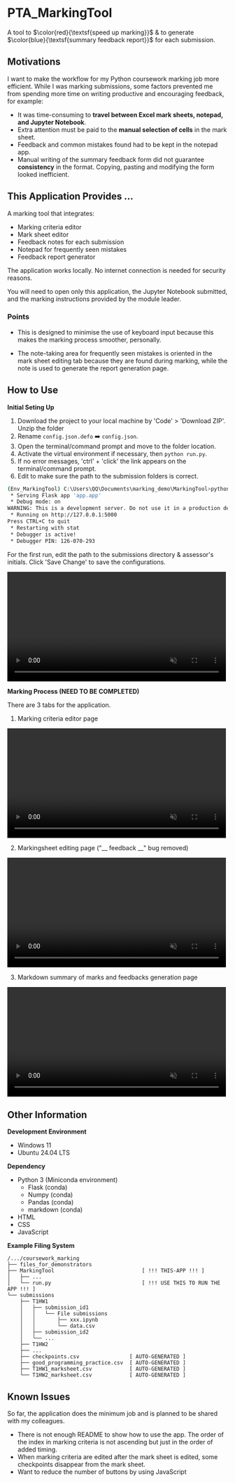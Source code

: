# PTA_MarkingTool


A tool to $\color{red}{\textsf{speed up marking}}$ & to generate $\color{blue}{\textsf{summary feedback report}}$ for each submission. 

<h2>Motivations</h2>

I want to make the workflow for my Python coursework marking job more efficient. While I was marking submissions, some factors prevented me from spending more time on writing productive and encouraging feedback, for example:

- It was time-consuming to **travel between Excel mark sheets, notepad, and Jupyter Notebook**.
- Extra attention must be paid to the **manual selection of cells** in the mark sheet.
- Feedback and common mistakes found had to be kept in the notepad app.
- Manual writing of the summary feedback form did not guarantee **consistency** in the format. Copying, pasting and modifying the form looked inefficient.

<h2>This Application Provides ...</h2>

A marking tool that integrates:

- Marking criteria editor
- Mark sheet editor
- Feedback notes for each submission
- Notepad for frequently seen mistakes
- Feedback report generator

The application works locally. No internet connection is needed for security reasons.

You will need to open only this application, the Jupyter Notebook submitted, and the marking instructions provided by the module leader.

<h3>Points</h3>

- This is designed to minimise the use of keyboard input because this makes the marking process smoother, personally.

- The note-taking area for frequently seen mistakes is oriented in the mark sheet editing tab because they are found during marking, while the note is used to generate the report generation page. 


<h2>How to Use</h2>

**Initial Seting Up**

1. Download the project to your local machine by 'Code' > 'Download ZIP'. Unzip the folder
2. Rename `config.json.defo` ➡️ `config.json`.
3. Open the terminal/command prompt and move to the folder location.
4. Activate the virtual environment if necessary, then `python run.py`.
5. If no error messages, 'ctrl' + 'click' the link appears on the terminal/command prompt.
6. Edit to make sure the path to the submission folders is correct.

```bash
(Env_MarkingTool) C:\Users\QQ\Documents\marking_demo\MarkingTool>python run.py
 * Serving Flask app 'app.app'
 * Debug mode: on
WARNING: This is a development server. Do not use it in a production deployment. Use a production WSGI server instead.
 * Running on http://127.0.0.1:5000
Press CTRL+C to quit
 * Restarting with stat
 * Debugger is active!
 * Debugger PIN: 126-070-293
```


For the first run, edit the path to the submissions directory & assessor's initials. Click 'Save Change' to save the configurations.


<video src="https://github.com/user-attachments/assets/842c2961-15e1-4600-be47-2548757c0721" controls playsinline autoplay loop muted width="500"></video>

**Marking Process (NEED TO BE COMPLETED)**

There are 3 tabs for the application.
1. Marking criteria editor page

<video src="https://github.com/user-attachments/assets/1f203d72-21be-4a5b-8e34-61482fb627e2" controls playsinline autoplay loop muted width="500"></video>

2. Markingsheet editing page ("__ feedback __" bug removed)


<video src="https://github.com/user-attachments/assets/c1e0ff15-0e6e-4827-b0bd-4482e49a38f7" controls playsinline autoplay loop muted width="500"></video>


3. Markdown summary of marks and feedbacks generation page

<video src="https://github.com/user-attachments/assets/0540702e-4f1f-4cbe-aa40-3c9acc24e848" controls playsinline autoplay loop muted width="500"></video>

<h2>Other Information</h2>

**Development Environment**
- Windows 11
- Ubuntu 24.04 LTS

**Dependency**
- Python 3 (Miniconda environment)
  - Flask (conda)
  - Numpy (conda)
  - Pandas (conda)
  - markdown (conda)
- HTML
- CSS
- JavaScript

**Example Filing System**
```
/.../coursework_marking
├── files_for_demonstrators
├── MarkingTool                            [ !!! THIS-APP !!! ]
│   ├── ...
│   └── run.py                             [ !!! USE THIS TO RUN THE APP !!! ]
└── submissions
	├── T1HW1
	│   ├── submission_id1
	│   │   └── File submissions
	│   │       ├── xxx.ipynb
	│   │       └── data.csv
	│   ├── submission_id2
	│   └── ...
	├── T1HW2
	├── ...
	├── checkpoints.csv                [ AUTO-GENERATED ]
	├── good_programming_practice.csv  [ AUTO-GENERATED ]
	├── T1HW1_marksheet.csv            [ AUTO-GENERATED ]
	└── T1HW2_marksheet.csv            [ AUTO-GENERATED ]
```

<h2>Known Issues</h2>

So far, the application does the minimum job and is planned to be shared with my colleagues.  

- There is not enough README to show how to use the app.
The order of the index in marking criteria is not ascending but just in the order of added timing.
- When marking criteria are edited after the mark sheet is edited, some checkpoints disappear from the mark sheet.
- Want to reduce the number of buttons by using JavaScript

